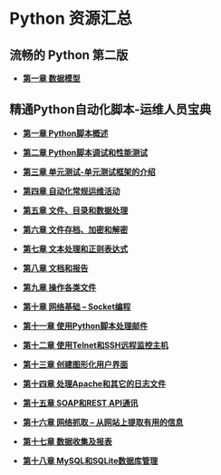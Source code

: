 # Python 资源汇总
## 流畅的 Python 第二版

* **[第一章 数据模型](fluent-python/01.md)**





## 精通Python自动化脚本-运维人员宝典

* **[第一章 Python脚本概述](python-scripting/01.md)**

* **[第二章 Python脚本调试和性能测试](python-scripting/02.md)**

* **[第三章 单元测试-单元测试框架的介绍](python-scripting/03.md)**

* **[第四章 自动化常规运维活动](python-scripting/04.md)**

* **[第五章 文件、目录和数据处理](python-scripting/05.md)**

* **[第六章 文件存档、加密和解密](python-scripting/06.md)**

* **[第七章 文本处理和正则表达式](https://alanhou.org/text-processing-regular-expressions/)**

* **[第八章 文档和报告](https://alanhou.org/documentation-reporting/)**

* **[第九章 操作各类文件](https://alanhou.org/working-files/)**

* **[第十章 网络基础 – Socket编程](https://alanhou.org/basic-networking-socket-programming)**

* **[第十一章 使用Python脚本处理邮件](https://alanhou.org/handling-emails-python-scripting/)**

* **[第十二章 使用Telnet和SSH远程监控主机](https://alanhou.org/remote-monitoring-hosts-telnet-ssh/)**

* **[第十三章 创建图形化用户界面](https://alanhou.org/building-graphical-user-interfaces/)**

* **[第十四章 处理Apache和其它的日志文件](https://alanhou.org/working-apache-log-files/)**

* **[第十五章 SOAP和REST API通讯](https://alanhou.org/soap-rest-api-communication/)**

* **[第十六章 网络抓取 – 从网站上提取有用的信息](https://alanhou.org/web-scraping-extracting-data-websites)**

* **[第十七章 数据收集及报表](https://alanhou.org/statistics-gathering-reporting/)**

* **[第十八章 MySQL和SQLite数据库管理](https://alanhou.org/mysql-sqlite-database-administrations)**

